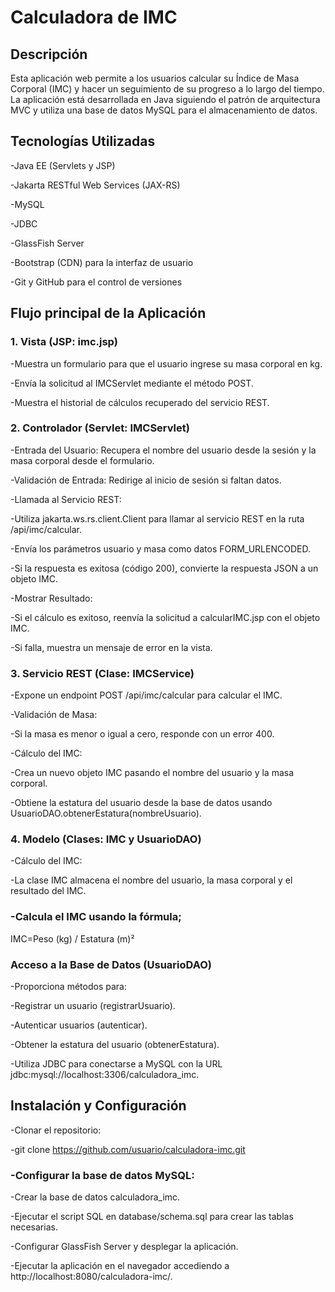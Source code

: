 # Calculadora de IMC

## Descripción

Esta aplicación web permite a los usuarios calcular su Índice de Masa Corporal (IMC) y hacer un seguimiento de su progreso a lo largo del tiempo. La aplicación está desarrollada en Java siguiendo el patrón de arquitectura MVC y utiliza una base de datos MySQL para el almacenamiento de datos.

## Tecnologías Utilizadas

-Java EE (Servlets y JSP)

-Jakarta RESTful Web Services (JAX-RS)

-MySQL

-JDBC

-GlassFish Server

-Bootstrap (CDN) para la interfaz de usuario

-Git y GitHub para el control de versiones

## Flujo principal de la Aplicación

### 1. Vista (JSP: imc.jsp)

-Muestra un formulario para que el usuario ingrese su masa corporal en kg.

-Envía la solicitud al IMCServlet mediante el método POST.

-Muestra el historial de cálculos recuperado del servicio REST.

### 2. Controlador (Servlet: IMCServlet)

-Entrada del Usuario: Recupera el nombre del usuario desde la sesión y la masa corporal desde el formulario.

-Validación de Entrada: Redirige al inicio de sesión si faltan datos.

-Llamada al Servicio REST:

-Utiliza jakarta.ws.rs.client.Client para llamar al servicio REST en la ruta /api/imc/calcular.

-Envía los parámetros usuario y masa como datos FORM_URLENCODED.

-Si la respuesta es exitosa (código 200), convierte la respuesta JSON a un objeto IMC.

-Mostrar Resultado:

-Si el cálculo es exitoso, reenvía la solicitud a calcularIMC.jsp con el objeto IMC.

-Si falla, muestra un mensaje de error en la vista.

### 3. Servicio REST (Clase: IMCService)

-Expone un endpoint POST /api/imc/calcular para calcular el IMC.

-Validación de Masa:

-Si la masa es menor o igual a cero, responde con un error 400.

-Cálculo del IMC:

-Crea un nuevo objeto IMC pasando el nombre del usuario y la masa corporal.

-Obtiene la estatura del usuario desde la base de datos usando UsuarioDAO.obtenerEstatura(nombreUsuario).

### 4. Modelo (Clases: IMC y UsuarioDAO)

-Cálculo del IMC:

-La clase IMC almacena el nombre del usuario, la masa corporal y el resultado del IMC.

### -Calcula el IMC usando la fórmula; 

IMC=Peso (kg) / Estatura (m)²

### Acceso a la Base de Datos (UsuarioDAO)

-Proporciona métodos para:

-Registrar un usuario (registrarUsuario).

-Autenticar usuarios (autenticar).

-Obtener la estatura del usuario (obtenerEstatura).

-Utiliza JDBC para conectarse a MySQL con la URL jdbc:mysql://localhost:3306/calculadora_imc.

## Instalación y Configuración

-Clonar el repositorio:

-git clone https://github.com/usuario/calculadora-imc.git

### -Configurar la base de datos MySQL:

-Crear la base de datos calculadora_imc.

-Ejecutar el script SQL en database/schema.sql para crear las tablas necesarias.

-Configurar GlassFish Server y desplegar la aplicación.

-Ejecutar la aplicación en el navegador accediendo a http://localhost:8080/calculadora-imc/.


